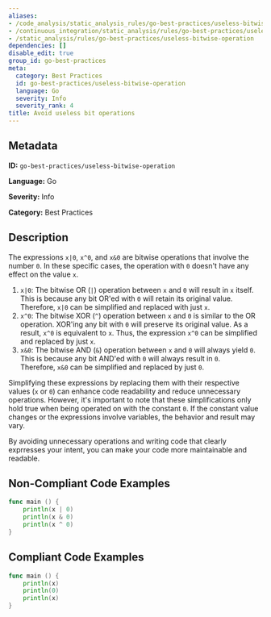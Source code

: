 ```yaml
---
aliases:
- /code_analysis/static_analysis_rules/go-best-practices/useless-bitwise-operation
- /continuous_integration/static_analysis/rules/go-best-practices/useless-bitwise-operation
- /static_analysis/rules/go-best-practices/useless-bitwise-operation
dependencies: []
disable_edit: true
group_id: go-best-practices
meta:
  category: Best Practices
  id: go-best-practices/useless-bitwise-operation
  language: Go
  severity: Info
  severity_rank: 4
title: Avoid useless bit operations
---
```

<!--  SOURCED FROM https://github.com/DataDog/datadog-static-analyzer-rule-docs -->


## Metadata
**ID:** `go-best-practices/useless-bitwise-operation`

**Language:** Go

**Severity:** Info

**Category:** Best Practices

## Description
The expressions `x|0`, `x^0`, and `x&0` are bitwise operations that involve the number `0`. In these specific cases, the operation with `0` doesn't have any effect on the value `x`.

1.  `x|0`: The bitwise OR (`|`) operation between `x` and `0` will result in `x` itself. This is because any bit OR'ed with `0` will retain its original value. Therefore, `x|0` can be simplified and replaced with just `x`.
2.  `x^0`: The bitwise XOR (`^`) operation between `x` and `0` is similar to the OR operation. XOR'ing any bit with `0` will preserve its original value. As a result, `x^0` is equivalent to `x`. Thus, the expression `x^0` can be simplified and replaced by just `x`.
3.  `x&0`: The bitwise AND (`&`) operation between `x` and `0` will always yield `0`. This is because any bit AND'ed with `0` will always result in `0`. Therefore, `x&0` can be simplified and replaced by just `0`.

Simplifying these expressions by replacing them with their respective values (`x` or `0`) can enhance code readability and reduce unnecessary operations. However, it's important to note that these simplifications only hold true when being operated on with the constant `0`. If the constant value changes or the expressions involve variables, the behavior and result may vary.

By avoiding unnecessary operations and writing code that clearly exprresses your intent, you can make your code more maintainable and readable.


## Non-Compliant Code Examples
```go
func main () {
    println(x | 0)
    println(x & 0)
    println(x ^ 0)
}
```

## Compliant Code Examples
```go
func main () {
    println(x)
    println(0)
    println(x)
}
```
